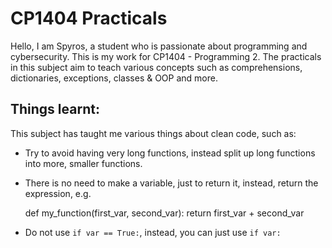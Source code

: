 # CP1404 Practicals

Hello, I am Spyros, a student who is passionate about programming and cybersecurity. This is my work for CP1404 -
Programming 2. The practicals in this subject aim to teach various concepts such as comprehensions, dictionaries,
exceptions, classes & OOP and more.

## Things learnt:

This subject has taught me various things about clean code, such as:

- Try to avoid having very long functions, instead split up long functions into more, smaller functions.
 - There is no need to make a variable, just to return it, instead, return the expression, e.g.
    

    def my_function(first_var, second_var):
        return first_var + second_var
- Do not use `if var == True:`, instead, you can just use `if var:` 